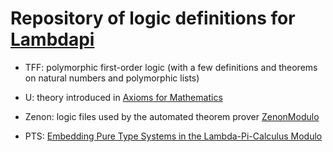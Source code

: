 Repository of logic definitions for [Lambdapi](https://github.com/Deducteam/lambdapi)
==============================================

- TFF: polymorphic first-order logic (with a few definitions and theorems on natural numbers and polymorphic lists)

- U: theory introduced in [Axioms for Mathematics](https://doi.org/10.4230/LIPIcs.FSCD.2021.20)

- Zenon: logic files used by the automated theorem prover
  [ZenonModulo](https://github.com/Deducteam/zenon_modulo/tree/modulo_lp)

- PTS: [Embedding Pure Type Systems in the Lambda-Pi-Calculus Modulo](http://doi.org/10.1007/978-3-540-73228-0_9)
